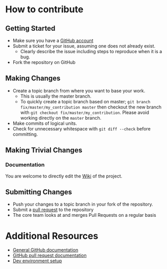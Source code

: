 # How to contribute

## Getting Started

* Make sure you have a [GitHub account](https://github.com/signup/free)
* Submit a ticket for your issue, assuming one does not already exist.
  * Clearly describe the issue including steps to reproduce when it is a bug.
* Fork the repository on GitHub

## Making Changes

* Create a topic branch from where you want to base your work.
  * This is usually the master branch.
  * To quickly create a topic branch based on master; `git branch
    fix/master/my_contribution master` then checkout the new branch with `git
    checkout fix/master/my_contribution`.  Please avoid working directly on the
    `master` branch.
* Make commits of logical units.
* Check for unnecessary whitespace with `git diff --check` before committing.

## Making Trivial Changes

### Documentation


You are welcome to directly edit the [Wiki](https://github.com/HearthStats/HearthStats.net-Uploader/wiki) of the project.

## Submitting Changes

* Push your changes to a topic branch in your fork of the repository.
* Submit a [pull request](https://github.com/HearthStats/HearthStats.net-Uploader/pulls) to the repository 
* The core team looks at and merges Pull Requests on a regular basis

# Additional Resources

* [General GitHub documentation](http://help.github.com/)
* [GitHub pull request documentation](http://help.github.com/send-pull-requests/)
* [Dev environment setup](https://github.com/HearthStats/HearthStats.net-Uploader/wiki/Environment-setup-for-developers)
